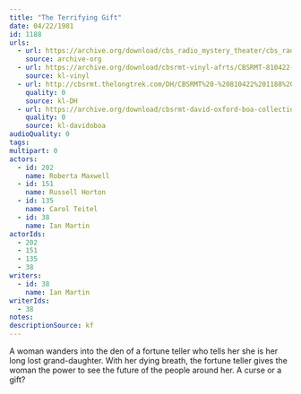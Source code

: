 ```yaml
---
title: "The Terrifying Gift"
date: 04/22/1981
id: 1188
urls: 
  - url: https://archive.org/download/cbs_radio_mystery_theater/cbs_radio_mystery_theater-1151-1200.zip/cbs_radio_mystery_theater-1151-1200%2Fcbsrmt_1188_the_terrifying_gift.mp3
    source: archive-org
  - url: https://archive.org/download/cbsrmt-vinyl-afrts/CBSRMT-810422-1188-The-Terrifying-Gift_afrts.mp3
    source: kl-vinyl
  - url: http://cbsrmt.thelongtrek.com/DH/CBSRMT%20-%20810422%201188%20The%20Terrifying%20Gift_dh.mp3
    quality: 0
    source: kl-DH
  - url: https://archive.org/download/cbsrmt-david-oxford-boa-collection/CBSRMT-810422-1188-The-Terrifying-Gift-(AFRTS)-(256-44)-{BoA}.mp3
    quality: 0
    source: kl-davidoboa
audioQuality: 0
tags: 
multipart: 0
actors:  
  - id: 202
    name: Roberta Maxwell  
  - id: 151
    name: Russell Horton  
  - id: 135
    name: Carol Teitel  
  - id: 38
    name: Ian Martin
actorIds:  
  - 202  
  - 151  
  - 135  
  - 38
writers:  
  - id: 38
    name: Ian Martin
writerIds:  
  - 38
notes: 
descriptionSource: kf
---
```

A woman wanders into the den of a fortune teller who tells her she is her long lost grand-daughter. With her dying breath, the fortune teller gives the woman the power to see the future of the people around her. A curse or a gift?